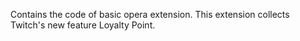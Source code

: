 Contains the code of basic opera extension. This extension collects Twitch's new feature Loyalty Point. 